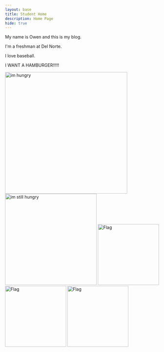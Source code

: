 ```yaml
---
layout: base
title: Student Home 
description: Home Page
hide: true
---
```


My name is Owen and this is my blog.

I'm a freshman at Del Norte.

I love baseball.

I WANT A HAMBURGER!!!!!

<!-- Resized images -->
<img src="https://i.ebayimg.com/images/g/ZYgAAOSwkSdjxzbC/s-l400.png" width="400" alt="im hungry" />

<img src="https://www.thecookierookie.com/wp-content/uploads/2023/04/featured-stovetop-burgers-recipe.jpg" width="300" alt="im still hungry" />

<img src="https://www.flagcolorcodes.com/filter?f=norway&e=waves" width="200" alt="Flag" />

<img src="https://m.media-amazon.com/images/I/61wBttqPtYL.jpg" width="200" alt="Flag" />

<img src="https://upload.wikimedia.org/wikipedia/commons/thumb/a/a9/Flag_of_the_United_States_%28DoS_ECA_Color_Standard%29.svg/640px-Flag_of_the_United_States_%28DoS_ECA_Color_Standard%29.svg.png" width="200" alt="Flag" />
